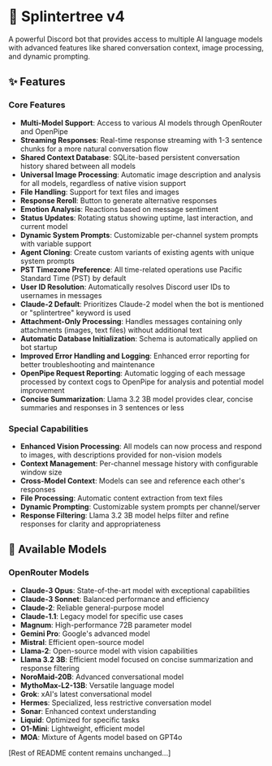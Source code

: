 # 🌳 Splintertree v4

A powerful Discord bot that provides access to multiple AI language models with advanced features like shared conversation context, image processing, and dynamic prompting.

## ✨ Features

### Core Features
- **Multi-Model Support**: Access to various AI models through OpenRouter and OpenPipe
- **Streaming Responses**: Real-time response streaming with 1-3 sentence chunks for a more natural conversation flow
- **Shared Context Database**: SQLite-based persistent conversation history shared between all models
- **Universal Image Processing**: Automatic image description and analysis for all models, regardless of native vision support
- **File Handling**: Support for text files and images
- **Response Reroll**: Button to generate alternative responses
- **Emotion Analysis**: Reactions based on message sentiment
- **Status Updates**: Rotating status showing uptime, last interaction, and current model
- **Dynamic System Prompts**: Customizable per-channel system prompts with variable support
- **Agent Cloning**: Create custom variants of existing agents with unique system prompts
- **PST Timezone Preference**: All time-related operations use Pacific Standard Time (PST) by default
- **User ID Resolution**: Automatically resolves Discord user IDs to usernames in messages
- **Claude-2 Default**: Prioritizes Claude-2 model when the bot is mentioned or "splintertree" keyword is used
- **Attachment-Only Processing**: Handles messages containing only attachments (images, text files) without additional text
- **Automatic Database Initialization**: Schema is automatically applied on bot startup
- **Improved Error Handling and Logging**: Enhanced error reporting for better troubleshooting and maintenance
- **OpenPipe Request Reporting**: Automatic logging of each message processed by context cogs to OpenPipe for analysis and potential model improvement
- **Concise Summarization**: Llama 3.2 3B model provides clear, concise summaries and responses in 3 sentences or less

### Special Capabilities
- **Enhanced Vision Processing**: All models can now process and respond to images, with descriptions provided for non-vision models
- **Context Management**: Per-channel message history with configurable window size
- **Cross-Model Context**: Models can see and reference each other's responses
- **File Processing**: Automatic content extraction from text files
- **Dynamic Prompting**: Customizable system prompts per channel/server
- **Response Filtering**: Llama 3.2 3B model helps filter and refine responses for clarity and appropriateness

## 🤖 Available Models

### OpenRouter Models
- **Claude-3 Opus**: State-of-the-art model with exceptional capabilities
- **Claude-3 Sonnet**: Balanced performance and efficiency
- **Claude-2**: Reliable general-purpose model
- **Claude-1.1**: Legacy model for specific use cases
- **Magnum**: High-performance 72B parameter model
- **Gemini Pro**: Google's advanced model
- **Mistral**: Efficient open-source model
- **Llama-2**: Open-source model with vision capabilities
- **Llama 3.2 3B**: Efficient model focused on concise summarization and response filtering
- **NoroMaid-20B**: Advanced conversational model
- **MythoMax-L2-13B**: Versatile language model
- **Grok**: xAI's latest conversational model
- **Hermes**: Specialized, less restrictive conversation model
- **Sonar**: Enhanced context understanding
- **Liquid**: Optimized for specific tasks
- **O1-Mini**: Lightweight, efficient model
- **MOA**: Mixture of Agents model based on GPT4o

[Rest of README content remains unchanged...]
